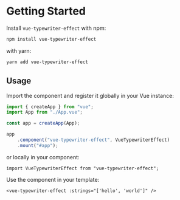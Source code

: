 # Getting Started

Install `vue-typewriter-effect` with npm:

```bash
npm install vue-typewriter-effect
```

with yarn:

```bash
yarn add vue-typewriter-effect
```

## Usage

Import the component and register it globally in your Vue instance:

```js
import { createApp } from "vue";
import App from "./App.vue";

const app = createApp(App);

app
    .component("vue-typewriter-effect", VueTypewriterEffect)
    .mount("#app");
```

or locally in your component:

```vue
import VueTypewriterEffect from "vue-typewriter-effect";
```

Use the component in your template:

```vue
<vue-typewriter-effect :strings="['hello', 'world']" />
```
